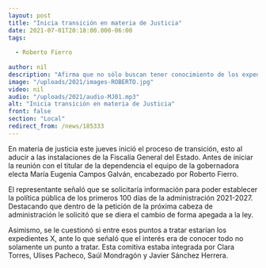 ```yaml
---
layout: post
title: "Inicia transición en materia de Justicia"
date: 2021-07-01T20:18:00.000-06:00
tags:
  
  - Roberto Fierro
  
author: nil
description: "Afirma que no sólo buscan tener conocimiento de los expedientes x, sino de toda la fiscalía."
image: "/uploads/2021/images-ROBERTO.jpg"
video: nil
audio: "/uploads/2021/audio-MJ01.mp3"
alt: "Inicia transición en materia de Justicia"
front: false
section: "Local"
redirect_from: /news/185333
---
```


En materia de justicia este jueves inició el proceso de transición, esto al aducir a las instalaciones de la Fiscalía General del Estado. Antes de iniciar la reunión con el titular de la dependencia el equipo de la gobernadora electa María Eugenia Campos Galván, encabezado por Roberto Fierro.

El representante señaló que se solicitaría información para poder establecer la política pública de los primeros 100 días de la administración 2021-2027. Destacando que dentro de la petición de la próxima cabeza de administración le solicitó que se diera el cambio de forma apegada a la ley.

Asimismo, se le cuestionó si entre esos puntos a tratar estarían los expedientes X, ante lo que señaló que el interés era de conocer todo no solamente un punto a tratar. Esta comitiva estaba integrada por Clara Torres, Ulises Pacheco, Saúl Mondragón y Javier Sánchez Herrera.
